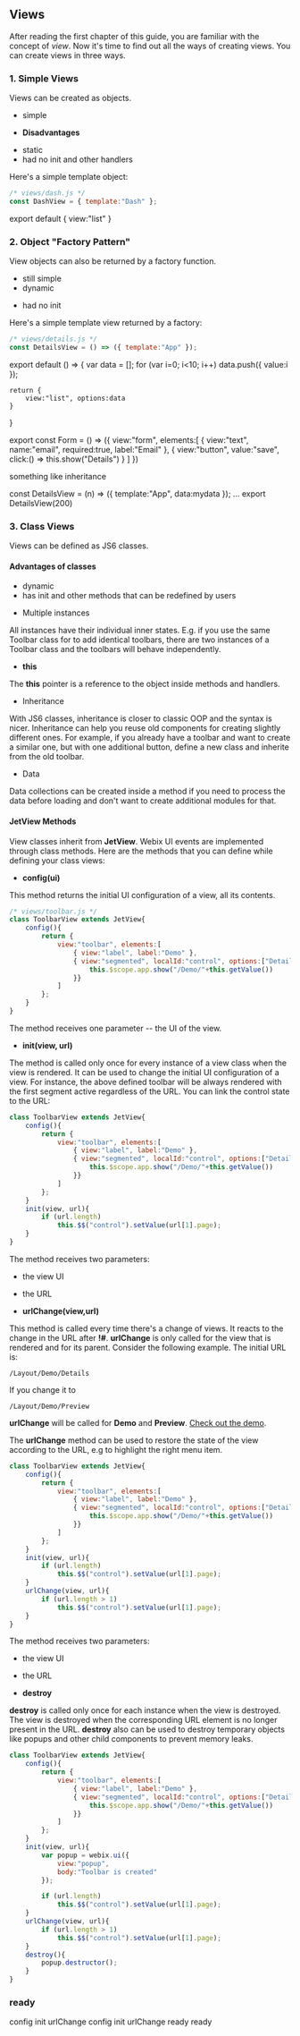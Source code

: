 ## Views

After reading the first chapter of this guide, you are familiar with the concept of _view_. Now it's time to find out all the ways of creating views. You can create views in three ways.

### 1. Simple Views

Views can be created as objects.

+ simple

* **Disadvantages**
 
- static
- had no init and other handlers

Here's a simple template object:

```js
/* views/dash.js */
const DashView = { template:"Dash" };
```

export default {
	view:"list"
}

### 2. Object "Factory Pattern"

View objects can also be returned by a factory function.

+ still simple
+ dynamic
- had no init

Here's a simple template view returned by a factory:

```js
/* views/details.js */
const DetailsView = () => ({ template:"App" });
```

export default () => {
	var data = [];
	for (var i=0; i<10; i++) data.push({ value:i });

	return {
		view:"list", options:data
	}
}

export const Form = () => ({
    view:"form", elements:[
        { view:"text", name:"email", required:true, label:"Email" },
        { view:"button", value:"save", click:() => this.show("Details") }
    ]
})

something like inheritance

const DetailsView = (n) => ({ template:"App", data:mydata });
...
export DetailsView(200)

### 3. Class Views

Views can be defined as JS6 classes.

#### Advantages of classes

+ dynamic
+ has init and other methods that can be redefined by users

* Multiple instances

All instances have their individual inner states. E.g. if you use the same Toolbar class for to add identical toolbars, there are two instances of a Toolbar class and the toolbars will behave independently.

* **this**

The **this** pointer is a reference to the object inside methods and handlers.

* Inheritance

With JS6 classes, inheritance is closer to classic OOP and the syntax is nicer. Inheritance can help you reuse old components for creating slightly different ones. For example, if you already have a toolbar and want to create a similar one, but with one additional button, define a new class and inherite from the old toolbar.

* Data

Data collections can be created inside a method if you need to process the data before loading and don't want to create additional modules for that.

#### JetView Methods

View classes inherit from **JetView**. Webix UI events are implemented through class methods. Here are the methods that you can define while defining your class views:

* **config\(ui\)**

This method returns the initial UI configuration of a view, all its contents.

```js
/* views/toolbar.js */
class ToolbarView extends JetView{
    config(){
        return { 
            view:"toolbar", elements:[
                { view:"label", label:"Demo" },
                { view:"segmented", localId:"control", options:["Details", "Dash"], click:function(){
                    this.$scope.app.show("/Demo/"+this.getValue())
                }}
            ]
        };
    }
}
```

The method receives one parameter -- the UI of the view.

* **init\(view, url\)**

The method is called only once for every instance of a view class when the view is rendered. It can be used to change the initial UI configuration of a view. For instance, the above defined toolbar will be always rendered with the first segment active regardless of the URL. You can link the control state to the URL:

```js
class ToolbarView extends JetView{
    config(){
        return { 
            view:"toolbar", elements:[
                { view:"label", label:"Demo" },
                { view:"segmented", localId:"control", options:["Details", "Dash"], click:function(){
                    this.$scope.app.show("/Demo/"+this.getValue())
                }}
            ]
        };
    }
    init(view, url){
        if (url.length)
            this.$$("control").setValue(url[1].page);
    }
}
```

The method receives two parameters:

* the view UI
* the URL

* **urlChange\(view,url\)**

This method is called every time there's a change of views. It reacts to the change in the URL after **!\#**. **urlChange** is only called for the view that is rendered and for its parent. Consider the following example. The initial URL is:

```
/Layout/Demo/Details
```

If you change it to

```
/Layout/Demo/Preview
```

**urlChange** will be called for **Demo** and **Preview**. [Check out the demo](https://github.com/webix-hub/jet-core/blob/master/samples/02_life_stages.html).

The **urlChange** method can be used to restore the state of the view according to the URL, e.g to highlight the right menu item.

```js
class ToolbarView extends JetView{
    config(){
        return { 
            view:"toolbar", elements:[
                { view:"label", label:"Demo" },
                { view:"segmented", localId:"control", options:["Details", "Dash"], click:function(){
                    this.$scope.app.show("/Demo/"+this.getValue())
                }}
            ]
        };
    }
    init(view, url){
        if (url.length)
            this.$$("control").setValue(url[1].page);
    }
    urlChange(view, url){
        if (url.length > 1)
            this.$$("control").setValue(url[1].page);
    }
}
```

The method receives two parameters:

* the view UI
* the URL

* **destroy**

**destroy** is called only once for each instance when the view is destroyed. The view is destroyed when the corresponding URL element is no longer present in the URL. **destroy** also can be used to destroy temporary objects like popups and other child components to prevent memory leaks.

```js
class ToolbarView extends JetView{
    config(){
        return { 
            view:"toolbar", elements:[
                { view:"label", label:"Demo" },
                { view:"segmented", localId:"control", options:["Details", "Dash"], click:function(){
                    this.$scope.app.show("/Demo/"+this.getValue())
                }}
            ]
        };
    }
    init(view, url){
        var popup = webix.ui({
            view:"popup", 
            body:"Toolbar is created"
        });

        if (url.length)
            this.$$("control").setValue(url[1].page);
    }
    urlChange(view, url){
        if (url.length > 1)
            this.$$("control").setValue(url[1].page);
    }
    destroy(){
        popup.destructor();
    }
}
```

### ready


config
init
urlChange
	config
	init
	urlChange
	ready
ready

